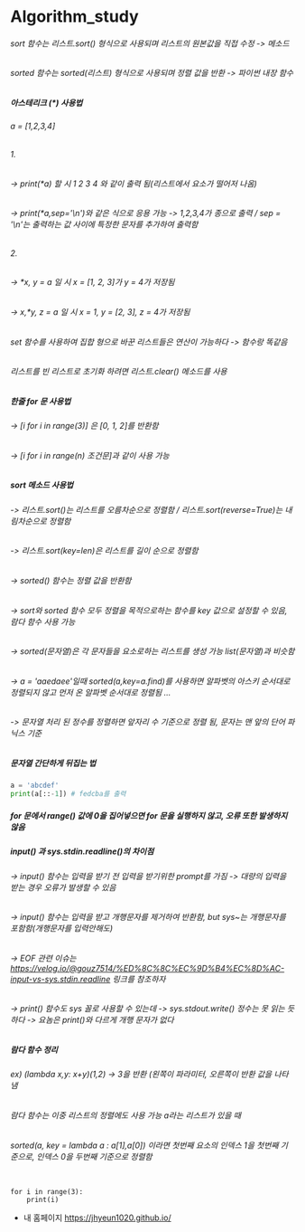 # Algorithm_study
###### sort 함수는 리스트.sort() 형식으로 사용되며 리스트의 원본값을 직접 수정 -> 메소드
###### sorted 함수는 sorted(리스트) 형식으로 사용되며 정렬 값을 반환 -> 파이썬 내장 함수

##### 아스테리크 (*) 사용법
######  a = [1,2,3,4]
###### 1.
###### -> print(*a) 할 시 1 2 3 4 와 같이 출력 됨(리스트에서 요소가 떨어저 나옴)
###### -> print(*a,sep='\n')와 같은 식으로 응용 가능 -> 1,2,3,4가 종으로 출력 / sep = '\n'는 출력하는 값 사이에 특정한 문자를 추가하여 출력함
###### 2.
###### -> *x, y = a 일 시 x = [1, 2, 3]가 y = 4가 저장됨
###### -> x,*y, z = a 일 시 x = 1, y = [2, 3], z = 4가 저장됨

###### set 함수를 사용하여 집합 형으로 바꾼 리스트들은 연산이 가능하다 -> 함수랑 똑같음

###### 리스트를 빈 리스트로 초기화 하려면 리스트.clear() 메소드를 사용

##### 한줄 for 문 사용법
###### -> [i for i in range(3)] 은 [0, 1, 2]를 반환함
###### -> [i for i in range(n) 조건문]과 같이 사용 가능

##### sort 메소드 사용법
###### -> 리스트.sort()는 리스트를 오름차순으로 정렬함 / 리스트.sort(reverse=True)는 내림차순으로 정렬함
###### -> 리스트.sort(key=len)은 리스트를 길이 순으로 정렬함
###### -> sorted() 함수는 정렬 값을 반환함
###### -> sort와 sorted 함수 모두 정렬을 목적으로하는 함수를 key 값으로 설정할 수 있음, 람다 함수 사용 가능
###### -> sorted(문자열)은 각 문자들을 요소로하는 리스트를 생성 가능 list(문자열)과 비슷함
###### -> a = 'aaedaee'일때 sorted(a,key=a.find)를 사용하면 알파벳의 아스키 순서대로 정렬되지 않고 먼저 온 알파벳 순서대로 정렬됨 ...
###### -> 문자열 처리 된 정수를 정렬하면 앞자리 수 기준으로 정렬 됨, 문자는 맨 앞의 단어 파닉스 기준

##### 문자열 간단하게 뒤집는 법
```python
a = 'abcdef'
print(a[::-1]) # fedcba를 출력
```
##### for 문에서 range() 값에 0을 집어넣으면 for 문을 실행하지 않고, 오류 또한 발생하지 않음
##### input() 과 sys.stdin.readline()의 차이점
###### -> input() 함수는 입력을 받기 전 입력을 받기위한 prompt를 가짐 -> 대량의 입력을 받는 경우 오류가 발생할 수 있음
###### -> input() 함수는 입력을 받고 개행문자를 제거하여 반환함, but sys~는 개행문자를 포함함(개행문자를 입력안해도)
###### -> EOF 관련 이슈는 https://velog.io/@gouz7514/%ED%8C%8C%EC%9D%B4%EC%8D%AC-input-vs-sys.stdin.readline 링크를 참조하자
###### -> print() 함수도 sys 꼴로 사용할 수 있는데 -> sys.stdout.write() 정수는 못 읽는 듯하다 -> 요놈은 print()와 다르게 개행 문자가 없다

##### 람다 함수 정리
###### ex) (lambda x,y: x+y)(1,2) -> 3을 반환 (왼쪽이 파라미터, 오른쪽이 반환 값을 나타냄
###### 람다 함수는 이중 리스트의 정렬에도 사용 가능 a라는 리스트가 있을 때
###### sorted(a, key = lambda a : a[1],a[0]) 이라면 첫번째 요소의 인덱스 1을 첫번째 기준으로, 인덱스 0을 두번째 기준으로 정렬함
<pre><code>
for i in range(3):
    print(i)
</pre></code>

* 내 홈페이지 https://jhyeun1020.github.io/
